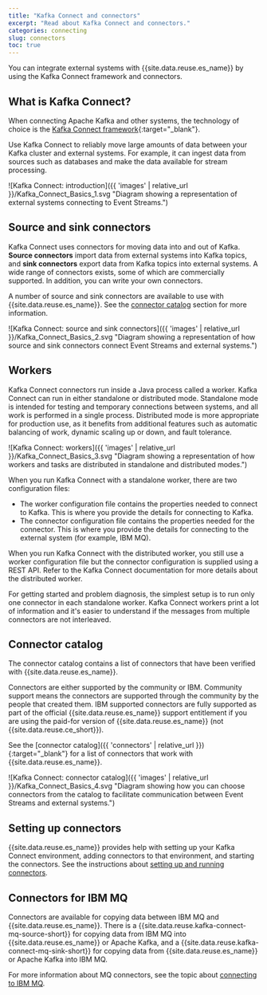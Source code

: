 ```yaml
---
title: "Kafka Connect and connectors"
excerpt: "Read about Kafka Connect and connectors."
categories: connecting
slug: connectors
toc: true
---
```


You can integrate external systems with {{site.data.reuse.es_name}} by using the Kafka Connect framework and connectors.


## What is Kafka Connect?

When connecting Apache Kafka and other systems, the technology of choice is the [Kafka Connect framework](https://kafka.apache.org/documentation/#connect){:target="_blank"}.

Use Kafka Connect to reliably move large amounts of data between your Kafka cluster and external systems. For example, it can ingest data from sources such as databases and make the data available for stream processing.

![Kafka Connect: introduction]({{ 'images' | relative_url }}/Kafka_Connect_Basics_1.svg "Diagram showing a representation of external systems connecting to Event Streams.")

## Source and sink connectors

Kafka Connect uses connectors for moving data into and out of Kafka. **Source connectors** import data from external systems into Kafka topics, and **sink connectors** export data from Kafka topics into external systems. A wide range of connectors exists, some of which are commercially supported. In addition, you can write your own connectors.

A number of source and sink connectors are available to use with {{site.data.reuse.es_name}}. See the [connector catalog](#connector-catalog) section for more information.

![Kafka Connect: source and sink connectors]({{ 'images' | relative_url }}/Kafka_Connect_Basics_2.svg "Diagram showing a representation of how source and sink connectors connect Event Streams and external systems.")

## Workers

Kafka Connect connectors run inside a Java process called a worker. Kafka Connect can run in either standalone or distributed mode. Standalone mode is intended for testing and temporary connections between systems, and all work is performed in a single process. Distributed mode is more appropriate for production use, as it benefits from additional features such as automatic balancing of work, dynamic scaling up or down, and fault tolerance.

![Kafka Connect: workers]({{ 'images' | relative_url }}/Kafka_Connect_Basics_3.svg "Diagram showing a representation of how workers and tasks are distributed in standalone and distributed modes.")

When you run Kafka Connect with a standalone worker, there are two configuration files:
* The worker configuration file contains the properties needed to connect to Kafka. This is where you provide the details for connecting to Kafka.
* The connector configuration file contains the properties needed for the connector. This is where you provide the details for connecting to the external system (for example, IBM MQ).

When you run Kafka Connect with the distributed worker, you still use a worker configuration file but the connector configuration is supplied using a REST API. Refer to the Kafka Connect documentation for more details about the distributed worker.

For getting started and problem diagnosis, the simplest setup is to run only one connector in each standalone worker. Kafka Connect workers print a lot of information and it's easier to understand if the messages from multiple connectors are not interleaved.

## Connector catalog

The connector catalog contains a list of connectors that have been verified with {{site.data.reuse.es_name}}.

Connectors are either supported by the community or IBM. Community support means the connectors are supported through the community by the people that created them. IBM supported connectors are fully supported as part of the official {{site.data.reuse.es_name}} support entitlement if you are using the paid-for version of {{site.data.reuse.es_name}} (not {{site.data.reuse.ce_short}}).

See the [connector catalog]({{ 'connectors' | relative_url }}){:target="_blank"} for a list of connectors that work with {{site.data.reuse.es_name}}.

![Kafka Connect: connector catalog]({{ 'images' | relative_url }}/Kafka_Connect_Basics_4.svg "Diagram showing how you can choose connectors from the catalog to facilitate communication between Event Streams and external systems.")

## Setting up connectors

{{site.data.reuse.es_name}} provides help with setting up your Kafka Connect environment, adding connectors to that environment, and starting the connectors. See the instructions about [setting up and running connectors](../setting-up-connectors/).

## Connectors for IBM MQ

Connectors are available for copying data between IBM MQ and {{site.data.reuse.es_name}}. There is a {{site.data.reuse.kafka-connect-mq-source-short}} for copying data from IBM MQ into {{site.data.reuse.es_name}} or Apache Kafka, and a {{site.data.reuse.kafka-connect-mq-sink-short}} for copying data from {{site.data.reuse.es_name}} or Apache Kafka into IBM MQ.

For more information about MQ connectors, see the topic about [connecting to IBM MQ](../mq/).
